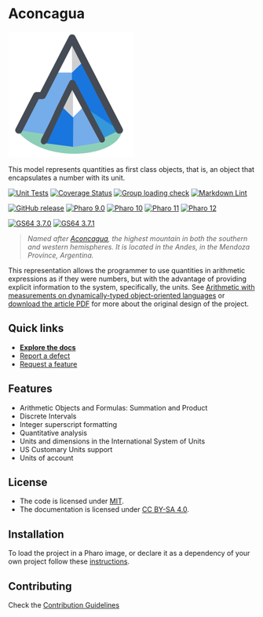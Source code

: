 # Aconcagua

![Logo](assets/logo.svg)

This model represents quantities as first class objects, that is, an object that
encapsulates a number with its unit.

[![Unit Tests](https://github.com/ba-st/Aconcagua/actions/workflows/unit-tests.yml/badge.svg)](https://github.com/ba-st/Aconcagua/actions/workflows/unit-tests.yml/badge.svg)
[![Coverage Status](https://codecov.io/github/ba-st/Aconcagua/coverage.svg?branch=release-candidate)](https://codecov.io/gh/ba-st/Aconcagua/branch/release-candidate)
[![Group loading check](https://github.com/ba-st/Aconcagua/actions/workflows/loading-groups.yml/badge.svg)](https://github.com/ba-st/Aconcagua/actions/workflows/loading-groups.yml)
[![Markdown Lint](https://github.com/ba-st/Aconcagua/actions/workflows/markdown-lint.yml/badge.svg)](https://github.com/ba-st/Aconcagua/actions/workflows/markdown-lint.yml)

[![GitHub release](https://img.shields.io/github/release/ba-st/Aconcagua.svg)](https://github.com/ba-st/Aconcagua/releases/latest)
[![Pharo 9.0](https://img.shields.io/badge/Pharo-9.0-informational)](https://pharo.org)
[![Pharo 10](https://img.shields.io/badge/Pharo-10-informational)](https://pharo.org)
[![Pharo 11](https://img.shields.io/badge/Pharo-11-informational)](https://pharo.org)
[![Pharo 12](https://img.shields.io/badge/Pharo-12-informational)](https://pharo.org)

[![GS64 3.7.0](https://img.shields.io/badge/GS64-3.7.0-informational)](https://gemtalksystems.com/products/gs64/)
[![GS64 3.7.1](https://img.shields.io/badge/GS64-3.7.1-informational)](https://gemtalksystems.com/products/gs64/)

> *Named after [Aconcagua](https://en.wikipedia.org/wiki/Aconcagua), the highest
> mountain in both the southern and western hemispheres. It is located in the
> Andes, in the Mendoza Province, Argentina.*

This representation allows the programmer to use quantities in arithmetic
expressions as if they were numbers, but with the advantage of providing
explicit information to the system, specifically, the units.
See [Arithmetic with measurements on dynamically-typed object-oriented languages](http://dl.acm.org/citation.cfm?id=1094964)
or [download the article PDF](http://stephane.ducasse.free.fr/Teaching/CoursAnnecy/0506-M1-COO/aconcagua-p292-wilkinson.pdf)
for more about the original design of the project.

## Quick links

- [**Explore the docs**](docs/)
- [Report a defect](https://github.com/ba-st/Aconcagua/issues/new?labels=Type%3A+Defect)
- [Request a feature](https://github.com/ba-st/Aconcagua/issues/new?labels=Type%3A+Feature)

## Features

- Arithmetic Objects and Formulas: Summation and Product
- Discrete Intervals
- Integer superscript formatting
- Quantitative analysis
- Units and dimensions in the International System of Units
- US Customary Units support
- Units of account

## License

- The code is licensed under [MIT](LICENSE).
- The documentation is licensed under [CC BY-SA 4.0](http://creativecommons.org/licenses/by-sa/4.0/).

## Installation

To load the project in a Pharo image, or declare it as a dependency of your own
project follow these [instructions](docs/Installation.md).

## Contributing

Check the [Contribution Guidelines](CONTRIBUTING.md)
